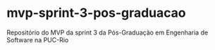 # mvp-sprint-3-pos-graduacao
Repositório do MVP da sprint 3 da Pós-Graduação em Engenharia de Software na PUC-Rio
